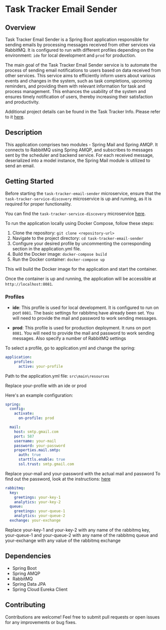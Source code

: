# Task Tracker Email Sender

## Overview

Task Tracker Email Sender is a Spring Boot application responsible for sending emails by processing messages received from other services via RabbitMQ.
It is configured to run with different profiles depending on the environment: `ide` for local development and `prod` for production.

The main goal of the Task Tracker Email Sender service is to automate the process of sending email notifications to users based on data received from other services. This service aims to efficiently inform users about various events and changes in the system, such as task completions, upcoming reminders, and providing them with relevant information for task and process management. This enhances the usability of the system and ensures timely notification of users, thereby increasing their satisfaction and productivity.

Additional project details can be found in the Task Tracker Info.  Please refer to it [here](https://github.com/Bityta/task-tracker-info).


## Description

This application comprises two modules - Spring Mail and Spring AMQP. It connects to RabbitMQ using Spring AMQP, and subscribes to messages sent by the scheduler and backend service.
For each received message, deserialized into a model instance, the Spring Mail module is utilized to send an email.

## Getting Started

Before starting the `task-tracker-email-sender` microservice, ensure that the `task-tracker-service-discovery` microservice is up and running, as it is required for proper functionality.

You can find the `task-tracker-service-discovery` microservice [here](https://github.com/Bityta/task-tracker-service-discovery).


To run the application locally using Docker Compose, follow these steps:

1. Clone the repository: `git clone <repository-url>`
2. Navigate to the project directory: `cd task-tracker-email-sender`
3. Configure your desired profile by uncommenting the corresponding section in the application.yml file.
4. Build the Docker image: `docker-compose build`
5. Run the Docker container: `docker-compose up`

This will build the Docker image for the application and start the container.

Once the container is up and running, the application will be accessible at `http://localhost:8081`.


### Profiles

- **ide**: This profile is used for local development. It is configured to run on port `8081`. The basic settings for rabbitmq have already been set. You will need to provide the mail and password to work sending messages.

- **prod**: This profile is used for production deployment. It runs on port `8081`. You will need to provide the mail and password to work sending messages. Also specify a number of RabbitMQ settings

To select a profile, go to application.yml and change the spring:
```yaml
application:
    profiles:
      active: your-profile
  ```

Path to the application.yml file: `src\main\resources`

Replace your-profile with an ide or prod

Here's an example configuration:

```yaml
spring:
  config:
    activate:
      on-profile: prod

  mail:
    host: smtp.gmail.com
    port: 587
    username: your-mail
    password: your-password
    properties.mail.smtp:
      auth: true
      starttls.enable: true
      ssl.trust: smtp.gmail.com
```

Replace your-mail and your-password with the actual  mail and password
To find out the password, look at the instructions: [here](https://support.google.com/accounts/answer/185833)

```yaml
rabbitmq:
  key:
    greetings: your-key-1
    analytics: your-key-2
  queue:
    greetings: your-queue-1
    analytics: your-queue-2
  exchange: your-exchange
```
Replace your-key-1 and your-key-2 with any name of the rabbitmq key, your-queue-1 and your-queue-2 with any name of the rabbitmq queue and your-exchange with any value of the rabbitmq exchange


## Dependencies
- Spring Boot
- Spring AMQP
- RabbitMQ
- Spring Data JPA
- Spring Cloud Eureka Client


## Contributing

Contributions are welcome! Feel free to submit pull requests or open issues for any improvements or bug fixes.


